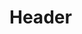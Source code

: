 <!-- TITLE: Calming Suggestion -->
<!-- SUBTITLE: Attacks your target's mind, providing a chance to forget those that have done them harm. -->

# Header